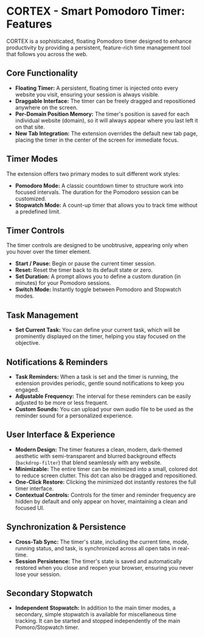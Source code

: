# CORTEX - Smart Pomodoro Timer: Features

CORTEX is a sophisticated, floating Pomodoro timer designed to enhance productivity by providing a persistent, feature-rich time management tool that follows you across the web.

## Core Functionality

- **Floating Timer:** A persistent, floating timer is injected onto every website you visit, ensuring your session is always visible.
- **Draggable Interface:** The timer can be freely dragged and repositioned anywhere on the screen.
- **Per-Domain Position Memory:** The timer's position is saved for each individual website (domain), so it will always appear where you last left it on that site.
- **New Tab Integration:** The extension overrides the default new tab page, placing the timer in the center of the screen for immediate focus.

## Timer Modes

The extension offers two primary modes to suit different work styles:

- **Pomodoro Mode:** A classic countdown timer to structure work into focused intervals. The duration for the Pomodoro session can be customized.
- **Stopwatch Mode:** A count-up timer that allows you to track time without a predefined limit.

## Timer Controls

The timer controls are designed to be unobtrusive, appearing only when you hover over the timer element.

- **Start / Pause:** Begin or pause the current timer session.
- **Reset:** Reset the timer back to its default state or zero.
- **Set Duration:** A prompt allows you to define a custom duration (in minutes) for your Pomodoro sessions.
- **Switch Mode:** Instantly toggle between Pomodoro and Stopwatch modes.

## Task Management

- **Set Current Task:** You can define your current task, which will be prominently displayed on the timer, helping you stay focused on the objective.

## Notifications & Reminders

- **Task Reminders:** When a task is set and the timer is running, the extension provides periodic, gentle sound notifications to keep you engaged.
- **Adjustable Frequency:** The interval for these reminders can be easily adjusted to be more or less frequent.
- **Custom Sounds:** You can upload your own audio file to be used as the reminder sound for a personalized experience.

## User Interface & Experience

- **Modern Design:** The timer features a clean, modern, dark-themed aesthetic with semi-transparent and blurred background effects (`backdrop-filter`) that blend seamlessly with any website.
- **Minimizable:** The entire timer can be minimized into a small, colored dot to reduce screen clutter. This dot can also be dragged and repositioned.
- **One-Click Restore:** Clicking the minimized dot instantly restores the full timer interface.
- **Contextual Controls:** Controls for the timer and reminder frequency are hidden by default and only appear on hover, maintaining a clean and focused UI.

## Synchronization & Persistence

- **Cross-Tab Sync:** The timer's state, including the current time, mode, running status, and task, is synchronized across all open tabs in real-time.
- **Session Persistence:** The timer's state is saved and automatically restored when you close and reopen your browser, ensuring you never lose your session.

## Secondary Stopwatch

- **Independent Stopwatch:** In addition to the main timer modes, a secondary, simple stopwatch is available for miscellaneous time tracking. It can be started and stopped independently of the main Pomoro/Stopwatch timer.
